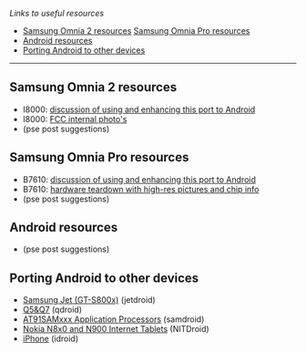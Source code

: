 _Links to useful resources_
  * [Samsung Omnia 2 resources](http://code.google.com/p/omnia2droid/wiki/Links#Samsung_Omnia_2_resources)
[Samsung Omnia Pro resources](http://code.google.com/p/omnia2droid/wiki/Links#Samsung_Omnia_Pro_resources)
  * [Android resources](http://code.google.com/p/omnia2droid/wiki/Links#Android_resources)
  * [Porting Android to other devices](http://code.google.com/p/omnia2droid/wiki/Links#Porting_Android_to_other_devices)

---

## Samsung Omnia 2 resources ##
  * I8000: [discussion of using and enhancing this port to Android](http://www.modaco.com/index.php?showtopic=346446&view=getnewpost)
  * I8000: [FCC internal photo's](https://fjallfoss.fcc.gov/prod/oet/forms/blobs/retrieve.cgi?attachment_id=1143048&native_or_pdf=pdf)
  * (pse post suggestions)

## Samsung Omnia Pro resources ##
  * B7610: [discussion of using and enhancing this port to Android](http://www.modaco.com/index.php?showtopic=346432&view=getnewpost)
  * B7610: [hardware teardown with high-res pictures and chip info](http://www.modaco.com/content/b7610-omnia-pro-b7610-modaco-com/331038/b7610-hardware-teardown/#entry1582866)
  * (pse post suggestions)

## Android resources ##
  * (pse post suggestions)

## Porting Android to other devices ##
  * [Samsung Jet (GT-S800x)](http://code.google.com/p/jetdroid/) (jetdroid)
  * [Q5&Q7](http://code.google.com/p/jetdroid/) (qdroid)
  * [AT91SAMxxx Application Processors](http://code.google.com/p/samdroid/) (samdroid)
  * [Nokia N8x0 and N900 Internet Tablets](http://www.nitdroid.com/index.php?title=Main_Page) (NITDroid)
  * [iPhone](http://www.idroidproject.org/wiki/Main_Page) (idroid)